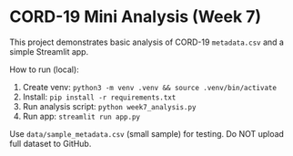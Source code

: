 # CORD-19 Mini Analysis (Week 7)

This project demonstrates basic analysis of CORD-19 `metadata.csv` and a simple Streamlit app.

How to run (local):
1. Create venv: `python3 -m venv .venv && source .venv/bin/activate`
2. Install: `pip install -r requirements.txt`
3. Run analysis script: `python week7_analysis.py`
4. Run app: `streamlit run app.py`

Use `data/sample_metadata.csv` (small sample) for testing. Do NOT upload full dataset to GitHub.